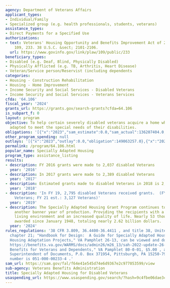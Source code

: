 ```yaml
---
agency: Department of Veterans Affairs
applicant_types:
- Individual/Family
- Specialized group (e.g. health professionals, students, veterans)
assistance_types:
- Direct Payments for a Specified Use
authorizations:
- text: Veterans' Housing Opportunity and Benefits Improvement Act of 2006. Pub. L.
    109, 233. 38 U.S.C. &sect; 2101-2106.
  url: https://www.govinfo.gov/link/plaw/109/public/233
beneficiary_types:
- Disabled (e.g. Deaf, Blind, Physically Disabled)
- Physically Afflicted (e.g. TB, Arthritis, Heart Disease)
- Veteran/Service person/Reservist (including dependents
categories:
- Housing - Construction Rehabilitation
- Housing - Home Improvement
- Income Security and Social Services - Disabled Veterans
- Income Security and Social Services - Veterans Services
cfda: '64.106'
fiscal_year: '2024'
grants_url: https://grants.gov/search-grants?cfda=64.106
is_subpart_f: 0
layout: program
objective: To help certain severely disabled veterans acquire a home which is suitably
  adapted to meet the special needs of their disabilities.
obligations: '[{"x":"2023","sam_estimate":0.0,"sam_actual":136207404.0,"usa_spending_actual":149063257.0},{"x":"2024","sam_estimate":0.0,"sam_actual":147290170.0,"usa_spending_actual":160677850.0},{"x":"2025","sam_estimate":0.0,"sam_actual":150000000.0,"usa_spending_actual":15877785.0}]'
other_program_spending: null
outlays: '[{"x":"2023","outlay":0.0,"obligation":149063257.0},{"x":"2024","outlay":0.0,"obligation":160677850.0},{"x":"2025","outlay":0.0,"obligation":15877785.0}]'
permalink: /program/64.106.html
popular_name: Specially Adapted Housing
program_type: assistance_listing
results:
- description: FY 2016 grants were made to 2,037 disabled Veterans
  year: '2016'
- description: In 2017 grants were made to 2,389 disabled Veterans
  year: '2017'
- description: Estimated grants made to disabled Veterans in 2018 is 2,389
  year: '2018'
- description: 'In FY 19, 2,795 disabled Veterans received grants.  (FY 20 est.: 3,064
    Veterans; FY 21 est.: 3,127 Veterans)'
  year: '2019'
- description: The Specially Adapted Housing Grant Program continues to grow with
    another banner year of production. Providing the recipients with a barrier-free
    living environment and an increased quality of life. Nearly 53 thousand grants
    awarded since January 1948, totaling nearly 2.62 billion dollars.
  year: '2024'
rules_regulations: '38 CFR 3.809, 36.4400-36.4411 , and title 38, United State Code,
  chapter 21; "Handbook for Design:  A Guide for Specially Adapted Housing and Special
  Housing Adaptation Projects," VA Pamphlet 26-13, can be viewed and downloaded at:
  https://benefits.va.gov/WARMS/docs/admin26/m26_13/sah-2022-update-26-13.pdf; "Federal
  Benefits for Veterans and Dependents," VA Pamphlet 80-0-01, $5.00 , available from
  Superintendent of Documents, P.O. Box 371954, Pittsburgh, PA 15250-7954. The stock
  number is 051-000-00233-4 .'
sam_url: https://sam.gov/fal/f64e41e545d74e6d9367e2c977053599/view
sub-agency: Veterans Benefits Administration
title: Specially Adapted Housing for Disabled Veterans
usaspending_url: https://www.usaspending.gov/search/?hash=9c4fbe06dae3c7f788709580c4a43394
---
```

